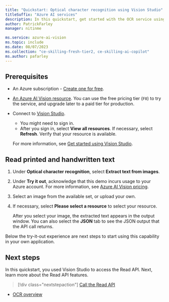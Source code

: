```yaml
---
title: "Quickstart: Optical character recognition using Vision Studio"
titleSuffix: "Azure AI services"
description: In this quickstart, get started with the OCR service using Vision Studio.
author: PatrickFarley
manager: nitinme

ms.service: azure-ai-vision
ms.topic: include
ms.date: 08/07/2023
ms.collection: "ce-skilling-fresh-tier2, ce-skilling-ai-copilot"
ms.author: pafarley
---
```


## Prerequisites

- An Azure subscription - [Create one for free](https://azure.microsoft.com/free/cognitive-services/).
- [An Azure AI Vision resource](https://portal.azure.com/#create/Microsoft.CognitiveServicesComputerVision). You can use the free pricing tier (`F0`) to try the service, and upgrade later to a paid tier for production.
- Connect to [Vision Studio](https://portal.vision.cognitive.azure.com/).
  - You might need to sign in.
  - After you sign in, select **View all resources**. If necessary, select **Refresh**. Verify that your resource is available.

  For more information, see [Get started using Vision Studio](../overview-vision-studio.md#get-started-using-vision-studio).

## Read printed and handwritten text

1. Under **Optical character recognition**, select **Extract text from images**.
1. Under **Try it out**, acknowledge that this demo incurs usage to your Azure account. For more information, see [Azure AI Vision pricing](https://azure.microsoft.com/pricing/details/cognitive-services/computer-vision/).
1. Select an image from the available set, or upload your own.
1. If necessary, select **Please select a resource** to select your resource.

   After you select your image, the extracted text appears in the output window. You can also select the **JSON** tab to see the JSON output that the API call returns.

Below the try-it-out experience are next steps to start using this capability in your own application.

## Next steps

In this quickstart, you used Vision Studio to access the Read API. Next, learn more about the Read API features.

> [!div class="nextstepaction"]
> [Call the Read API](../how-to/call-read-api.md)

- [OCR overview](../overview-ocr.md)

